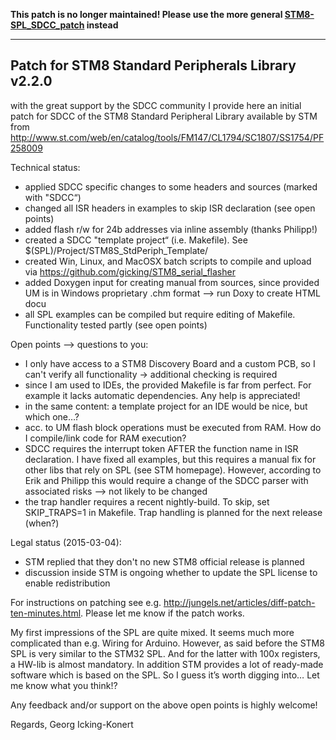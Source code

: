 **This patch is no longer maintained! Please use the more general [STM8-SPL_SDCC_patch](https://github.com/gicking/STM8-SPL_SDCC_patch) instead**

--------------------------------------------------


Patch for STM8 Standard Peripherals Library v2.2.0
--------------------------------------------------

with the great support by the SDCC community I provide here an initial patch for SDCC of the STM8 Standard Peripheral Library available by STM from http://www.st.com/web/en/catalog/tools/FM147/CL1794/SC1807/SS1754/PF258009

Technical status:
  - applied SDCC specific changes to some headers and sources (marked with "SDCC“)
  - changed all ISR headers in examples to skip ISR declaration (see open points)
  - added flash r/w for 24b addresses via inline assembly (thanks Philipp!)
  - created a SDCC "template project“ (i.e. Makefile). See $(SPL)/Project/STM8S_StdPeriph_Template/
  - created Win, Linux, and MacOSX batch scripts to compile and upload via https://github.com/gicking/STM8_serial_flasher 
  - added Doxygen input for creating manual from sources, since provided UM is in Windows proprietary .chm format —> run Doxy to create HTML docu
  - all SPL examples can be compiled but require editing of Makefile. Functionality tested partly (see open points)

Open points —> questions to you:
  - I only have access to a STM8 Discovery Board and a custom PCB, so I can't verify all functionality -> additional checking is required
  - since I am used to IDEs, the provided Makefile is far from perfect. For example it lacks automatic dependencies. Any help is appreciated!
  - in the same content: a template project for an IDE would be nice, but which one…?
  - acc. to UM flash block operations must be executed from RAM. How do I compile/link code for RAM execution?
  - SDCC requires the interrupt token AFTER the function name in ISR declaration. I have fixed all examples, but this requires a manual fix for other libs that rely on SPL (see STM homepage). However, according to Erik and Philipp this would require a change of the SDCC parser with associated risks --> not likely to be changed
  - the trap handler requires a recent nightly-build. To skip, set SKIP_TRAPS=1 in Makefile. Trap handling is planned for the next release (when?)

Legal status (2015-03-04):
  - STM replied that they don't no new STM8 official release is planned
  - discussion inside STM is ongoing whether to update the SPL license to enable redistribution

For instructions on patching see e.g. http://jungels.net/articles/diff-patch-ten-minutes.html. Please let me know if the patch works.

My first impressions of the SPL are quite mixed. It seems much more complicated than e.g. Wiring for Arduino. However, as said before the STM8 SPL is very similar to the STM32 SPL. And for the latter with 100x registers, a HW-lib is almost mandatory. In addition STM provides a lot of ready-made software which is based on the SPL. So I guess it’s worth digging into… Let me know what you think!?

Any feedback and/or support on the above open points is highly welcome! 

Regards,
Georg Icking-Konert
